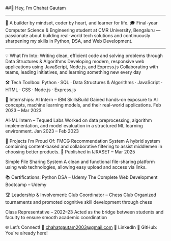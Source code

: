 ##👋 Hey, I’m Chahat Gautam

---

🚀 A builder by mindset, coder by heart, and learner for life.
🎓 Final-year Computer Science & Engineering student at CMR University, Bengaluru — passionate about building real-world tech solutions and continuously sharpening my skills in Python, DSA, and Web Development.

---

💡 What I’m Into:
Writing clean, efficient code and solving problems through Data Structures & Algorithms
Developing modern, responsive web applications using JavaScript, Node.js, and Express.js
Collaborating with teams, leading initiatives, and learning something new every day

🛠️ Tech Toolbox:
Python · SQL · Data Structures & Algorithms · JavaScript · HTML · CSS · Node.js · Express.js

💼 Internships:
AI Intern – IBM SkillsBuild
Gained hands-on exposure to AI concepts, machine learning models, and their real-world applications.
Feb 2023 – Mar 2023

AI-ML Intern – Tequed Labs
Worked on data preprocessing, algorithm implementation, and model evaluation in a structured ML learning environment.
Jan 2023 – Feb 2023

🧠 Projects I’m Proud Of:
FMCG Recommendation System
A hybrid system combining content-based and collaborative filtering to assist middlemen in choosing better products.
🔗 Published in IJRASET – Mar 2025

Simple File Sharing System
A clean and functional file-sharing platform using web technologies, allowing easy upload and access via links.

📚 Certifications:
Python DSA – Udemy
The Complete Web Development Bootcamp – Udemy

🏆 Leadership & Involvement:
Club Coordinator – Chess Club
Organized tournaments and promoted cognitive skill development through chess

Class Representative – 2022–23
Acted as the bridge between students and faculty to ensure smooth academic coordination

🌐 Let’s Connect!
📧 chahatgautam2003@gmail.com
🔗 LinkedIn
🐙 GitHub: You're already here!

